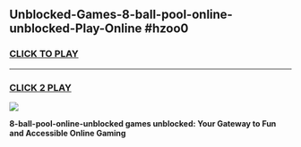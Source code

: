
## Unblocked-Games-8-ball-pool-online-unblocked-Play-Online #hzoo0
<h3>
<a href="https://news.freeplayer.one?title=8-ball-pool-online-unblocked&ref=3">CLICK TO PLAY</a></h3>
<hr>

<h3>
<a href="https://news.freeplayer.one?title=8-ball-pool-online-unblocked&ref=3">CLICK 2 PLAY</a>
  
</h3>

<a href="https://news.freeplayer.one?title=8-ball-pool-online-unblocked&ref=3"><img src="https://clearcache.store/games.png"></a>


**8-ball-pool-online-unblocked games unblocked: Your Gateway to Fun and Accessible Online Gaming**
